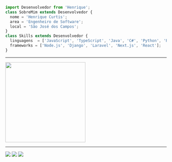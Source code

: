 ```js
import Desenvolvedor from 'Henrique';
class SobreMim extends Desenvolvedor {
  nome = 'Henrique Curtis';
  area = 'Engenheiro de Software';
  local = 'São José dos Campos';
}
class Skills extends Desenvolvedor {
  linguagens  = ['JavaScript', 'TypeScript', 'Java', 'C#', 'Python', 'PHP entre outras... '];
  frameworks = ['Node.js', 'Django', 'Laravel', 'Next.js', 'React'];
}
```
<hr>
  <img height="250em" src="https://github-readme-stats.vercel.app/api/top-langs/?username=Curtixx&layout=compact&langs_count=10&theme=dracula"/>
<hr>
<div>
 <a href="https://instagram.com/henrique_curtis" target="_blank"><img src="https://img.shields.io/badge/-Instagram-%23E4405F?style=for-the-badge&logo=instagram&logoColor=white" target="_blank"></a>
 <a href = "mailto:curtishenrique10@gmail.com"><img src="https://img.shields.io/badge/Gmail-D14836?style=for-the-badge&logo=gmail&logoColor=white" target="_blank"></a>
 <a href="https://www.linkedin.com/in/henrique-curtis-26325822a" target="_blank"><img src="https://img.shields.io/badge/-LinkedIn-%230077B5?style=for-the-badge&logo=linkedin&logoColor=white" target="_blank"></a> 
</div>
